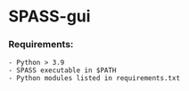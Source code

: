 # SPASS-gui
### Requirements:
    - Python > 3.9
    - SPASS executable in $PATH
    - Python modules listed in requirements.txt